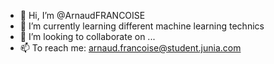- 👋 Hi, I’m @ArnaudFRANCOISE
- 🌱 I’m currently learning different machine learning technics
- 💞️ I’m looking to collaborate on ...
- 📫 To reach me: arnaud.francoise@student.junia.com
<!---
ArnaudFRANCOISE/ArnaudFRANCOISE is a ✨ special ✨ repository because its `README.md` (this file) appears on your GitHub profile.
You can click the Preview link to take a look at your changes.
--->
